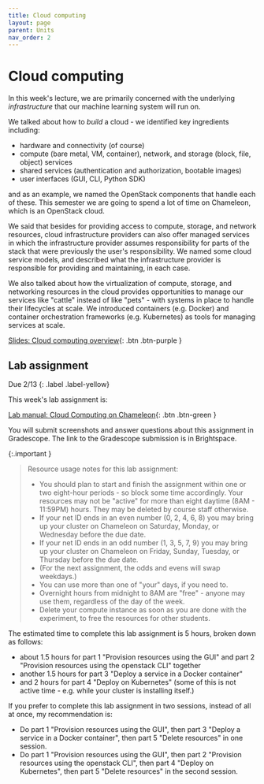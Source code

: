 ```yaml
--- 
title: Cloud computing
layout: page
parent: Units
nav_order: 2
---
```


# Cloud computing

In this week's lecture, we are primarily concerned with the underlying *infrastructure* that our machine learning system will run on.

We talked about how to *build* a cloud - we identified key ingredients including:

* hardware and connectivity (of course)
* compute (bare metal, VM, container), network, and storage (block, file, object) services
* shared services (authentication and authorization, bootable images)
* user interfaces (GUI, CLI, Python SDK)

and as an example, we named the OpenStack components that handle each of these. This semester we are going to spend a lot of time on Chameleon, which is an OpenStack cloud.

We said that besides for providing access to compute, storage, and network resources, cloud infrastructure providers can also offer managed services in which the infrastructure provider assumes responsibility for parts of the stack that were previously the user's responsibility. We named some cloud service models, and described what the infrastructure provider is responsible for providing and maintaining, in each case.

We also talked about how the virtualization of compute, storage, and networking resources in the cloud provides opportunities to manage our services like "cattle" instead of like "pets" - with systems in place to handle their lifecycles at scale. We introduced containers (e.g. Docker) and container orchestration frameworks (e.g. Kubernetes) as tools for managing services at scale.


[Slides: Cloud computing overview](https://link.excalidraw.com/p/readonly/4lOcDZjTOcR0AUTrMck9){: .btn .btn-purple }


## Lab assignment

Due 2/13
{: .label .label-yellow}

This week's lab assignment is:

[Lab manual: Cloud Computing on Chameleon](https://teaching-on-testbeds.github.io/cloud-chi/){: .btn .btn-green }

You will submit screenshots and answer questions about this assignment in Gradescope. The link to the Gradescope submission is in Brightspace.


{:.important }
> Resource usage notes for this lab assignment:
> 
> * You should plan to start and finish the assignment within one or two eight-hour periods - so block some time accordingly. Your resources may not be "active" for more than eight daytime (8AM - 11:59PM) hours. They may be deleted by course staff otherwise.
> * If your net ID ends in an even number (0, 2, 4, 6, 8) you may bring up your cluster on Chameleon on Saturday, Monday, or Wednesday before the due date. 
> * If your net ID ends in an odd number (1, 3, 5, 7, 9) you may bring up your cluster on Chameleon on Friday, Sunday, Tuesday, or Thursday before the due date.  
> * (For the next assignment, the odds and evens will swap weekdays.)
> * You can use more than one of "your" days, if you need to.
> * Overnight hours from midnight to 8AM are "free" - anyone may use them, regardless of the day of the week.
> * Delete your compute instance as soon as you are done with the experiment, to free the resources for other students.


The estimated time to complete this lab assignment is 5 hours, broken down as follows:

* about 1.5 hours for part 1 "Provision resources using the GUI" and part 2 "Provision resources using the openstack CLI" together
* another 1.5 hours for part 3  "Deploy a service in a Docker container"
* and 2 hours for part 4  "Deploy on Kubernetes" (some of this is not active time - e.g. while your cluster is installing itself.)

If you prefer to complete this lab assignment in two sessions, instead of all at once, my recommendation is:

* Do part 1 "Provision resources using the GUI", then part 3 "Deploy a service in a Docker container", then part 5 "Delete resources" in one session. 
* Do part 1 "Provision resources using the GUI", then part 2 "Provision resources using the openstack CLI", then part 4 "Deploy on Kubernetes", then part 5 "Delete resources" in the second session.
